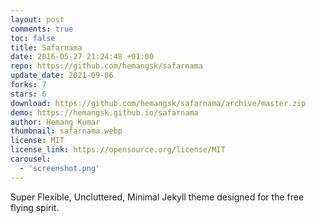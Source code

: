 ```yaml
---
layout: post
comments: true
toc: false
title: Safarnama
date: 2016-05-27 21:24:48 +01:00
repo: https://github.com/hemangsk/safarnama
update_date: 2021-09-06
forks: 7
stars: 6
download: https://github.com/hemangsk/safarnama/archive/master.zip
demo: https://hemangsk.github.io/safarnama
author: Hemang Kumar
thumbnail: safarnama.webp
license: MIT
license_link: https://opensource.org/license/MIT
carousel:
  - 'screenshot.png'
---
```


Super Flexible, Uncluttered, Minimal Jekyll theme designed for the free flying spirit.
